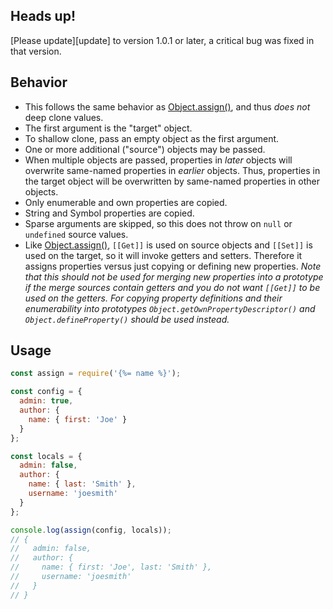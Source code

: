 ## Heads up!

[Please update][update] to version 1.0.1 or later, a critical bug was fixed in that version.

## Behavior

- This follows the same behavior as [Object.assign()][assign], and thus _does not_ deep clone values.
- The first argument is the "target" object.
- To shallow clone, pass an empty object as the first argument.
- One or more additional ("source") objects may be passed. 
- When multiple objects are passed, properties in _later_ objects will overwrite same-named properties in _earlier_ objects. Thus, properties in the target object will be overwritten by same-named properties in other objects.
- Only enumerable and own properties are copied. 
- String and Symbol properties are copied.
- Sparse arguments are skipped, so this does not throw on `null` or `undefined` source values.
- Like [Object.assign()][assign], `[[Get]]` is used on source objects and `[[Set]]` is used on the target, so it will invoke getters and setters. Therefore it assigns properties versus just copying or defining new properties. _Note that this should not be used for merging new properties into a prototype if the merge sources contain getters and you do not want `[[Get]]` to be used on the getters. For copying property definitions and their enumerability into prototypes `Object.getOwnPropertyDescriptor()` and `Object.defineProperty()` should be used instead._

## Usage

```js
const assign = require('{%= name %}');

const config = {
  admin: true,
  author: {
    name: { first: 'Joe' }
  }
};

const locals = {
  admin: false,
  author: {
    name: { last: 'Smith' },
    username: 'joesmith'
  }
};

console.log(assign(config, locals));
// {
//   admin: false,
//   author: {
//     name: { first: 'Joe', last: 'Smith' },
//     username: 'joesmith'
//   }
// }
```

[assign]: https://developer.mozilla.org/en-US/docs/Web/JavaScript/Reference/Global_Objects/Object/assign